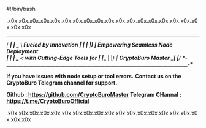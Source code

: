 #!/bin/bash

.x0x.x0x.x0x.x0x.x0x.x0x.x0x.x0x.x0x.x0x.x0x.x0x.x0x.x0x.x0x.x0x.x0x.x0x.x0x.x0x
   _____   ____  
  / ____| |  _ \                 **Fueled by Innovation**
 | |      | |_) |        **Empowering Seamless Node Deployment**    
 | |      |  _ <             **with Cutting-Edge Tools for**
 | |____  | |_) |                **CryptoBuro Master**
  \_____| |____/ 
*-___________________________________________________________________________-*

**If you have issues with node setup or tool errors.**
**Contact us on the CryptoBuro Telegram channel for support.** 

**Github : https://github.com/CryptoBuroMaster** 
**Telegram CHannal : https://t.me/CryptoBuroOfficial**

.x0x.x0x.x0x.x0x.x0x.x0x.x0x.x0x.x0x.x0x.x0x.x0x.x0x.x0x.x0x.x0x.x0x.x0x.x0x.x0x


